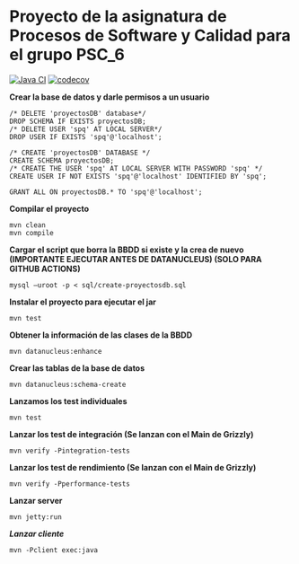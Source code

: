 **Proyecto de la asignatura de Procesos de Software y Calidad para el grupo PSC_6**
===============================
[![Java CI](https://github.com/Josu-Jon/Proyecto_PSC/actions/workflows/main.yml/badge.svg)](https://github.com/Josu-Jon/Proyecto_PSC/actions/workflows/main.yml)   [![codecov](https://codecov.io/gh/Josu-Jon/Proyecto_PSC/graph/badge.svg?token=VUYZEI6UJF)](https://codecov.io/gh/Josu-Jon/Proyecto_PSC)

**Crear la base de datos y darle permisos a un usuario**

    /* DELETE 'proyectosDB' database*/
    DROP SCHEMA IF EXISTS proyectosDB;
    /* DELETE USER 'spq' AT LOCAL SERVER*/
    DROP USER IF EXISTS 'spq'@'localhost';
    
    /* CREATE 'proyectosDB' DATABASE */
    CREATE SCHEMA proyectosDB;
    /* CREATE THE USER 'spq' AT LOCAL SERVER WITH PASSWORD 'spq' */
    CREATE USER IF NOT EXISTS 'spq'@'localhost' IDENTIFIED BY 'spq';
    
    GRANT ALL ON proyectosDB.* TO 'spq'@'localhost';

**Compilar el proyecto**
```
mvn clean
mvn compile
```

**Cargar el script que borra la BBDD si existe y la crea de nuevo (IMPORTANTE EJECUTAR ANTES DE DATANUCLEUS) (SOLO PARA GITHUB ACTIONS)**
```
mysql –uroot -p < sql/create-proyectosdb.sql
```

**Instalar el proyecto para ejecutar el jar**
```
mvn test
```

**Obtener la información de las clases de la BBDD**
```
mvn datanucleus:enhance
```

**Crear las tablas de la base de datos**
```
mvn datanucleus:schema-create
```

**Lanzamos los test individuales**
```
mvn test
```

**Lanzar los test de integración (Se lanzan con el Main de Grizzly)**
```
mvn verify -Pintegration-tests
```

**Lanzar los test de rendimiento (Se lanzan con el Main de Grizzly)**
```
mvn verify -Pperformance-tests
```

**Lanzar server**
```
mvn jetty:run
```

***Lanzar cliente***
```
mvn -Pclient exec:java
```